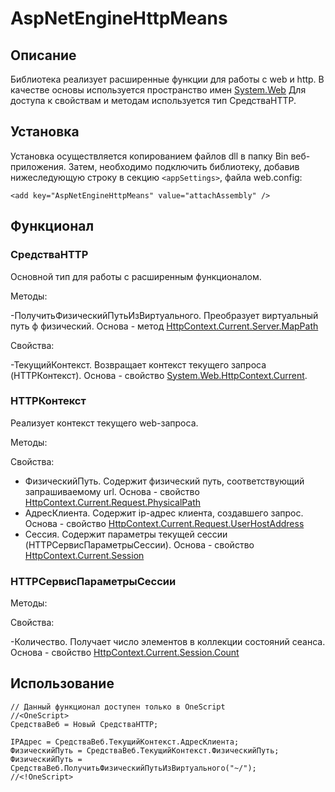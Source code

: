 ﻿# AspNetEngineHttpMeans

## Описание

Библиотека реализует расширенные функции для работы с web и http. В качестве основы используется пространство имен [System.Web](https://msdn.microsoft.com/en-us/library/gg145018%28v=vs.110%29.aspx?f=255&MSPPError=-2147217396)
Для доступа к свойствам и методам используется тип СредстваHTTP.

## Установка

Установка осуществляется копированием файлов dll в папку Bin веб-приложения.
Затем, необходимо подключить библиотеку, добавив нижеследующую строку в секцию ```<appSettings>```, файла web.config:

```bsl
<add key="AspNetEngineHttpMeans" value="attachAssembly" />
```

## Функционал

### СредстваHTTP

Основной тип для работы с расширенным функционалом.

Методы:

-ПолучитьФизическийПутьИзВиртуального. Преобразует виртуальный путь ф физический. Основа - метод [HttpContext.Current.Server.MapPath](https://msdn.microsoft.com/ru-ru/library/system.web.httpserverutility.mappath(v=vs.110).aspx)

Свойства:

-ТекущийКонтекст. Возвращает контекст текущего запроса (HTTPКонтекст). Основа - свойство [System.Web.HttpContext.Current](https://msdn.microsoft.com/ru-ru/library/system.web.httpcontext.current%28v=vs.110%29.aspx?f=255&MSPPError=-2147217396).

### HTTPКонтекст

Реализует контекст текущего web-запроса.

Методы:

Свойства:

- ФизическийПуть. Содержит физический путь, соответствующий запрашиваемому url. Основа - свойство [HttpContext.Current.Request.PhysicalPath](https://msdn.microsoft.com/ru-ru/library/system.web.httprequest.physicalpath(v=vs.110).aspx)
- АдресКлиента. Содержит ip-адрес клиента, создавшего запрос. Основа - свойство [HttpContext.Current.Request.UserHostAddress](https://msdn.microsoft.com/ru-ru/library/system.web.httprequest.userhostaddress(v=vs.110).aspx)
- Сессия. Содержит параметры текущей сессии (HTTPСервисПараметрыСессии). Основа - свойство [HttpContext.Current.Session](https://msdn.microsoft.com/ru-ru/library/system.web.httpcontext.session(v=vs.110).aspx)

### HTTPСервисПараметрыСессии

Методы:

Свойства:

-Количество. Получает число элементов в коллекции состояний сеанса. Основа - свойство [HttpContext.Current.Session.Count](https://msdn.microsoft.com/ru-ru/library/system.web.sessionstate.httpsessionstate.count(v=vs.110).aspx)

## Использование

```bsl
// Данный функционал доступен только в OneScript
//<OneScript>
СредстваВеб = Новый СредстваHTTP;

IPАдрес = СредстваВеб.ТекущийКонтекст.АдресКлиента;
ФизическийПуть = СредстваВеб.ТекущийКонтекст.ФизическийПуть;
ФизическийПуть = СредстваВеб.ПолучитьФизическийПутьИзВиртуального("~/");
//<!OneScript>
```